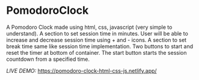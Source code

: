 # PomodoroClock
A Pomodoro Clock made using html, css, javascript (very simple to understand).
A section to set session time in minutes. User will be able to increase and decrease session time using + and - icons. A section to set break time same like session time implementation. Two buttons to start and reset the timer at bottom of container. The start button starts the session countdown from a specified time.

*LIVE DEMO:* https://pomodoro-clock-html-css-js.netlify.app/ 
